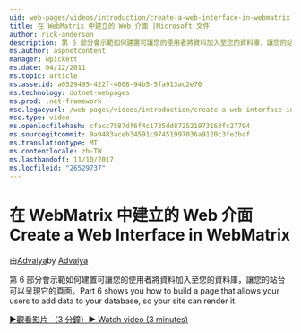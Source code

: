 ```yaml
---
uid: web-pages/videos/introduction/create-a-web-interface-in-webmatrix
title: 在 WebMatrix 中建立的 Web 介面 |Microsoft 文件
author: rick-anderson
description: 第 6 部分會示範如何建置可讓您的使用者將資料加入至您的資料庫，讓您的站台可以呈現它的頁面。
ms.author: aspnetcontent
manager: wpickett
ms.date: 04/12/2011
ms.topic: article
ms.assetid: a0529495-422f-4008-94b5-5fa913ac2e70
ms.technology: dotnet-webpages
ms.prod: .net-framework
msc.legacyurl: /web-pages/videos/introduction/create-a-web-interface-in-webmatrix
msc.type: video
ms.openlocfilehash: cfacc7587df6f4c1735dd872521973163fc27794
ms.sourcegitcommit: 9a9483aceb34591c97451997036a9120c3fe2baf
ms.translationtype: MT
ms.contentlocale: zh-TW
ms.lasthandoff: 11/10/2017
ms.locfileid: "26529737"
---
```

<a name="create-a-web-interface-in-webmatrix"></a><span data-ttu-id="b3b13-103">在 WebMatrix 中建立的 Web 介面</span><span class="sxs-lookup"><span data-stu-id="b3b13-103">Create a Web Interface in WebMatrix</span></span>
====================
<span data-ttu-id="b3b13-104">由[Advaiya](https://twitter.com/Advaiyasolns)</span><span class="sxs-lookup"><span data-stu-id="b3b13-104">by [Advaiya](https://twitter.com/Advaiyasolns)</span></span>

<span data-ttu-id="b3b13-105">第 6 部分會示範如何建置可讓您的使用者將資料加入至您的資料庫，讓您的站台可以呈現它的頁面。</span><span class="sxs-lookup"><span data-stu-id="b3b13-105">Part 6 shows you how to build a page that allows your users to add data to your database, so your site can render it.</span></span>

[<span data-ttu-id="b3b13-106">&#9654;觀看影片 （3 分鐘）</span><span class="sxs-lookup"><span data-stu-id="b3b13-106">&#9654; Watch video (3 minutes)</span></span>](https://channel9.msdn.com/Blogs/ASP-NET-Site-Videos/create-a-web-interface-in-webmatrix)
